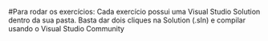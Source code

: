 #Para rodar os exercícios:
Cada exercício possui uma Visual Studio Solution dentro da sua pasta. Basta dar dois cliques na Solution (.sln) e compilar usando o Visual Studio Community

